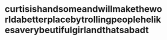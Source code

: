 # curtisishandsomeandwillmaketheworldabetterplacebytrollingpeoplehelikesaverybeutifulgirlandthatsabadt